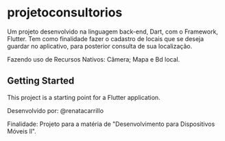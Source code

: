 # projetoconsultorios

Um projeto desenvolvido na linguagem back-end, Dart, com o Framework, Flutter.
Tem como finalidade fazer o cadastro de locais que se deseja guardar no aplicativo, para posterior consulta de sua localização.

Fazendo uso de Recursos Nativos: Câmera; Mapa e Bd local.


## Getting Started

This project is a starting point for a Flutter application.

Desenvolvido por:
@renatacarrillo

Finalidade:
Projeto para a matéria de "Desenvolvimento para Dispositivos Móveis ll".
